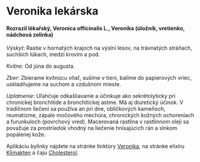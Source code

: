 Veronika lekárska
=================

#### Rozrazil lékařský, Veronica officinalis L., Veronika (úložník, vretienko, nádchová zelinka)

*Výskyt*: Rastie v hornatých krajoch na výslní lesov, na trávnatých stráňach,
suchších lúkach, medzi krovím a pod.

*Kvitne*: Od júna do augusta.

*Zber*: Zbierame kvitnúcu vňať, sušíme v tieni, balíme do papierových vriec,
uskladňujeme na suchom a vzdušnom mieste.

*Uplatnenie*: Uľahčuje odkašliavanie a účinkuje ako sekrétolyticky pri
chronickej bronchitíde a bronchitickej astme. Má aj diuretický účinok. V
tradičnom liečení sa používa an pri dne, obličkových kameňoch, reumatizme,
zápale močového mechúra, chronických kožných ochoreniach a furunkuloch
(povrchový vred). Macerovaná rastlina v rastlinnom oleji sa považuje za
prostriedok vhodný na liečenie hnisajúcich rán a slnkom popálenej kože.

Aplikáciu bylinky nájdete na stránke tinktúry
[Veronika](/tinktury-jednobylinkove/veronika), na stránke elixíru
[Klimakten](/elixiry/klimakten-elixir) a čaju [Cholesterol](/sip/caje/cholesterol).

